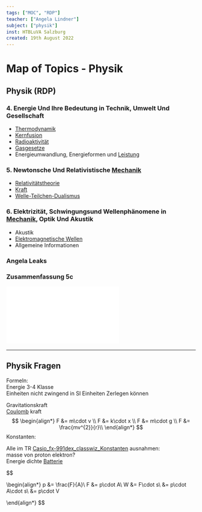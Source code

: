 ```yaml
---
tags: ["MOC", "RDP"]
teacher: ["Angela Lindner"]
subject: ["physik"]
inst: HTBLuVA Salzburg
created: 19th August 2022
---
```


# Map of Topics - Physik

## Physik (RDP)

### 4. Energie Und Ihre Bedeutung in Technik, Umwelt Und Gesellschaft

- [Thermodynamik](Thermodynamik.md)
- [Kernfusion](Kernfusion.md)
- [Radioaktivität](../Chemie/Radioaktivität.md)
- [Gasgesetze](Allgemeines%20Gasgesetz.md)
- Energieumwandlung, Energieformen und [Leistung](../Elektrotechnik/elektrische%20Leistung.md)

### 5. Newtonsche Und Relativistische [Mechanik]({MOC}%20Mechanik.md)

- [Relativitätstheorie](Relativitätstheorie.md)
- [Kraft](Kraft.md)
- [Welle-Teilchen-Dualismus](Welle-Teilchen-Dualismus.md)

### 6. Elektrizität, Schwingungsund Wellenphänomene in [Mechanik]({MOC}%20Mechanik.md), Optik Und Akustik

- Akustik
- [Elektromagnetische Wellen](Elektromagnetische%20Wellen.md)
- Allgemeine Informationen

### Angela Leaks

### Zusammenfassung 5c

![5c-matura-sum](assets/pdf/5c-matura-sum.pdf)


---

## Physik Fragen

Formeln:  
Energie 3-4 Klasse  
Einheiten nicht zwingend in SI Einheiten Zerlegen können

Gravitationskraft  
[Coulomb](../Elektrotechnik/Elektrische%20Kraft.md) kraft
$$
\begin{align*}
F &= m\cdot v \\
F &= k\cdot x \\
F &= m\cdot g \\
F &= \frac{mv^{2}}{r}\\
\end{align*}
$$
Konstanten:

Alle im TR [Casio_fx-991dex_classwiz_Konstanten](assets/pdf/Casio_fx-991dex_classwiz_Konstanten.pdf)
ausnahmen:  
masse von proton elektron?  
Energie dichte [Batterie](../Chemie/Primärelement.md)

$$

\begin{align*}
p &= \frac{F}{A}\\
F &= p\cdot A\\
W &= F\cdot s\\
&= p\cdot A\cdot s\\
&= p\cdot V

\end{align*}
$$